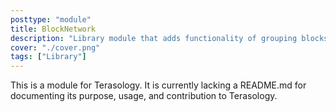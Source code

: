 ```yaml
---
posttype: "module" 
title: BlockNetwork
description: "Library module that adds functionality of grouping blocks into networks"
cover: "./cover.png"
tags: ["Library"]
---
```

This is a module for Terasology. It is currently lacking a README.md for documenting its purpose, usage, and contribution to Terasology.